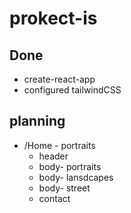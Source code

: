 # prokect-is

## Done

- create-react-app
- configured tailwindCSS

## planning

- /Home - portraits
  - header
  - body- portraits
  - body- lansdcapes
  - body- street
  - contact
